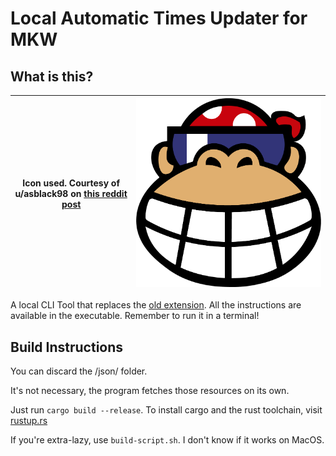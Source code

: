 # Local Automatic Times Updater for MKW

## What is this?
| Icon used. Courtesy of u/asblack98 on [this reddit post](https://www.reddit.com/r/MarioKartWii/comments/s41kw9/funky_kong_stadium_logo_remade/) | [![Logo](https://raw.githubusercontent.com/FallBackITA27/Local-Automatic-Times-Updater-for-MKW/main/img/LOCMKWUPD.ico)](https://github.com/FallBackITA27/Auto-Updater-MKL-MKWPP) |
|-|-|

A local CLI Tool that replaces the [old extension](https://github.com/FallBackITA27/Auto-Updater-MKL-MKWPP).
All the instructions are available in the executable. Remember to run it in a terminal!

## Build Instructions
You can discard the /json/ folder.

It's not necessary, the program fetches those resources on its own.

Just run `cargo build --release`. To install cargo and the rust toolchain, visit [rustup.rs](https://rustup.rs/)

If you're extra-lazy, use `build-script.sh`. I don't know if it works on MacOS.